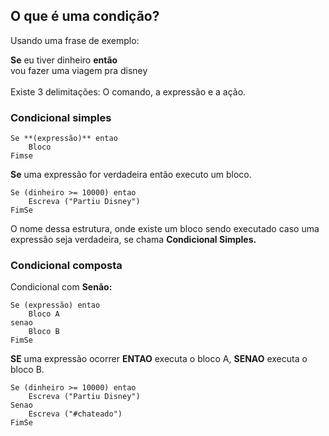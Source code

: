 ## O que é uma condição?

Usando uma frase de exemplo:

**Se** eu tiver dinheiro **então** <br>
vou fazer uma viagem pra disney
<br>
<br>
Existe 3 delimitações: O comando, a expressão e a ação.
<br>

### Condicional simples


~~~
Se **(expressão)** entao 
    Bloco 
Fimse
~~~

**Se** uma expressão for verdadeira então executo um bloco.

~~~
Se (dinheiro >= 10000) entao
    Escreva ("Partiu Disney")
FimSe
~~~

O nome dessa estrutura, onde existe um bloco sendo executado caso uma expressão seja verdadeira, se chama **Condicional Simples.** 
<br>

### Condicional composta

Condicional com **Senão:**

~~~ 
Se (expressão) entao
    Bloco A
senao
    Bloco B
FimSe
~~~

**SE** uma expressão ocorrer **ENTAO** executa o bloco A, **SENAO** executa o bloco B.

~~~
Se (dinheiro >= 10000) entao
    Escreva ("Partiu Disney")
Senao
    Escreva ("#chateado")
FimSe
~~~